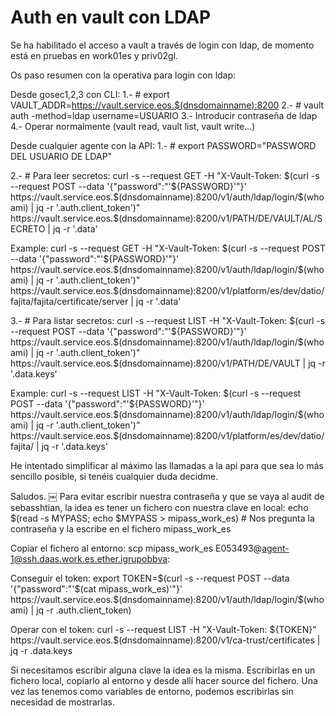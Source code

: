 # Auth en vault con LDAP

Se ha habilitado el acceso a vault a través de login con ldap, de momento está en pruebas en work01es y priv02gl.

Os paso resumen con la operativa para login con ldap:

Desde gosec1,2,3 con CLI:
1.- # export VAULT_ADDR=https://vault.service.eos.$(dnsdomainname):8200
2.- # vault auth -method=ldap username=USUARIO
3.- Introducir contraseña de ldap
4.- Operar normalmente (vault read, vault list, vault write...)

Desde cualquier agente con la API:
1.- # export PASSWORD="PASSWORD DEL USUARIO DE LDAP"

2.- # Para leer secretos:
curl -s  --request GET -H "X-Vault-Token: $(curl -s --request POST --data '{"password":"'${PASSWORD}'"}' https://vault.service.eos.$(dnsdomainname):8200/v1/auth/ldap/login/$(whoami) | jq -r '.auth.client_token')" https://vault.service.eos.$(dnsdomainname):8200/v1/PATH/DE/VAULT/AL/SECRETO | jq -r '.data'

Example:
curl -s  --request GET -H "X-Vault-Token: $(curl -s --request POST --data '{"password":"'${PASSWORD}'"}' https://vault.service.eos.$(dnsdomainname):8200/v1/auth/ldap/login/$(whoami) | jq -r '.auth.client_token')" https://vault.service.eos.$(dnsdomainname):8200/v1/platform/es/dev/datio/fajita/fajita/certificate/server | jq -r '.data'

3.- # Para listar secretos:
curl -s --request LIST -H "X-Vault-Token: $(curl -s --request POST --data '{"password":"'${PASSWORD}'"}' https://vault.service.eos.$(dnsdomainname):8200/v1/auth/ldap/login/$(whoami) | jq -r '.auth.client_token')" https://vault.service.eos.$(dnsdomainname):8200/v1/PATH/DE/VAULT | jq -r '.data.keys'

Example:
curl -s --request LIST -H "X-Vault-Token: $(curl -s --request POST --data '{"password":"'${PASSWORD}'"}' https://vault.service.eos.$(dnsdomainname):8200/v1/auth/ldap/login/$(whoami) | jq -r '.auth.client_token')" https://vault.service.eos.$(dnsdomainname):8200/v1/platform/es/dev/datio/fajita/ | jq -r '.data.keys'

He intentado simplificar al máximo las llamadas a la api para que sea lo más sencillo posible, si tenéis cualquier duda decidme.

Saludos.
￼
Para evitar escribir nuestra contraseña y que se vaya al audit de sebasshtian, la idea es tener un fichero con nuestra clave en local:
echo $(read -s MYPASS; echo $MYPASS > mipass_work_es) # Nos pregunta la contraseña y la escribe en el fichero mipass_work_es

Copiar el fichero al entorno:
scp mipass_work_es E053493@agent-1@ssh.daas.work.es.ether.igrupobbva:

Conseguir el token:
export TOKEN=$(curl -s --request POST --data '{"password":"'$(cat mipass_work_es)'"}' https://vault.service.eos.$(dnsdomainname):8200/v1/auth/ldap/login/$(whoami) | jq -r .auth.client_token)

Operar con el token:
curl -s --request LIST -H "X-Vault-Token: ${TOKEN}" https://vault.service.eos.$(dnsdomainname):8200/v1/ca-trust/certificates | jq -r .data.keys

Si necesitamos escribir alguna clave la idea es la misma. Escribirlas en un fichero local, copiarlo al entorno y desde allí hacer source del fichero. Una vez las tenemos como variables de entorno, podemos escribirlas sin necesidad de mostrarlas.
